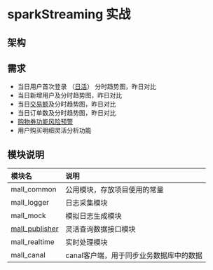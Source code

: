 # sparkStreaming 实战
## 架构
## 需求
- 当日用户首次登录 （[日活](mall_realtime/src/main/scala/realtime/application/AlertApp.scala)） 分时趋势图，昨日对比
- 当日新增用户及分时趋势图，昨日对比
- 当日[交易额](mall_realtime/src/main/scala/realtime/application/OrderApp.scala)及分时趋势图，昨日对比
- 当日订单数及分时趋势图，昨日对比
- [购物券功能风险预警](mall_realtime/src/main/scala/realtime/application/AlertApp.scala)
- 用户购买明细灵活分析功能
## 模块说明
|模块名|说明|
|:---|:---|
|mall_common|公用模块，存放项目使用的常量|
|mall_logger|日志采集模块|
|mall_mock|模拟日志生成模块|
|[mall_publisher](mall_publisher/mall_publisher.md)|灵活查询数据接口模块|
|mall_realtime|实时处理模块|
|mall_canal|canal客户端，用于同步业务数据库中的数据|